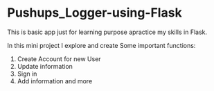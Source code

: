 # Pushups_Logger-using-Flask

This is basic app just for learning purpose apractice my skills in Flask.

In this mini project I explore and create Some important functions:
1. Create Account for new User
2. Update information
3. Sign in
4. Add information and more 
